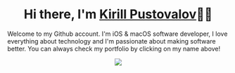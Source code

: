 <h1 align="center">Hi there, I'm <a href="https://ireldev.github.io">Kirill Pustovalov</a>🙋🏻</h1>
<p>Welcome to my Github account. I'm iOS & macOS software developer, I love everything about technology and I'm passionate about making software better. You can always check my portfolio by clicking on my name above!</p>

<p align="center"> 
<img src="https://github-readme-stats.vercel.app/api?username=ireldev&include_all_commits=true&count_private=tru&bg_color=10,2c2c36,5271FF&title_color=fff&text_color=fff"><br>
</p>
